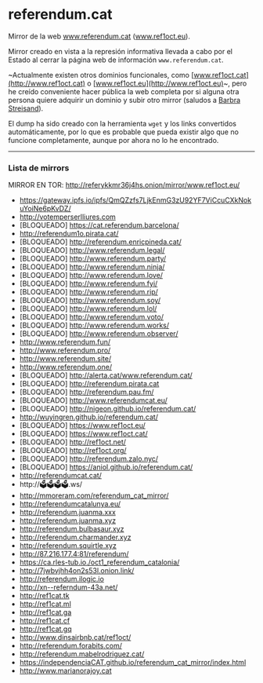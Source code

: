 # referendum.cat
Mirror de la web www.referendum.cat (www.ref1oct.eu).

Mirror creado en vista a la represión informativa llevada a cabo por el Estado al cerrar la página web de información `www.referendum.cat`.

~Actualmente existen otros dominios funcionales, como [www.ref1oct.cat](http://www.ref1oct.cat) o [www.ref1oct.eu](http://www.ref1oct.eu)~, pero he creído conveniente hacer pública la web completa por si alguna otra persona quiere adquirir un dominio y subir otro mirror (saludos a [Barbra Streisand](https://es.wikipedia.org/wiki/Efecto_Streisand)).

El dump ha sido creado con la herramienta `wget` y los links convertidos automáticamente, por lo que es probable que pueda existir algo que no funcione completamente, aunque por ahora no lo he encontrado.

---

### Lista de mirrors

MIRROR EN TOR: http://referykkmr36j4hs.onion/mirror/www.ref1oct.eu/

* https://gateway.ipfs.io/ipfs/QmQZzfs7LjkEnmG3zU92YF7ViCcuCXkNokuYoiNe6pKvDZ/
* http://votemperserlliures.com
* [BLOQUEADO] https://cat.referendum.barcelona/
* http://referendum1o.pirata.cat/
* [BLOQUEADO] http://referendum.enricpineda.cat/
* [BLOQUEADO] http://www.referendum.legal/
* [BLOQUEADO] http://www.referendum.party/
* [BLOQUEADO] http://www.referendum.ninja/
* [BLOQUEADO] http://www.referendum.love/
* [BLOQUEADO] http://www.referendum.fyi/
* [BLOQUEADO] http://www.referendum.rip/
* [BLOQUEADO] http://www.referendum.soy/
* [BLOQUEADO] http://www.referendum.lol/
* [BLOQUEADO] http://www.referendum.voto/
* [BLOQUEADO] http://www.referendum.works/
* [BLOQUEADO] http://www.referendum.observer/
* http://www.referendum.fun/
* http://www.referendum.pro/
* http://www.referendum.site/
* http://www.referendum.one/
* [BLOQUEADO] http://alerta.cat/www.referendum.cat/
* [BLOQUEADO] http://referendum.pirata.cat
* [BLOQUEADO] http://referendum.pau.fm/
* [BLOQUEADO] http://www.referendumcat.eu/
* [BLOQUEADO] http://nigeon.github.io/referendum.cat/
* http://wuyingren.github.io/referendum.cat/
* [BLOQUEADO] https://www.ref1oct.eu/
* [BLOQUEADO] https://www.ref1oct.cat/
* [BLOQUEADO] http://ref1oct.net/
* [BLOQUEADO] http://ref1oct.org/
* [BLOQUEADO] http://referendum.zalo.nyc/
* [BLOQUEADO] https://aniol.github.io/referendum.cat/
* http://referendumcat.cat/
* http://🗳🗳🗳🗳.ws/
* http://mmoreram.com/referendum_cat_mirror/
* http://referendumcatalunya.eu/
* http://referendum.juanma.xxx
* http://referendum.juanma.xyz
* http://referendum.bulbasaur.xyz
* http://referendum.charmander.xyz
* http://referendum.squirtle.xyz
* http://87.216.177.4:81/referendum/
* https://ca.rles-tub.io./oct1_referendum_catalonia/
* http://7jwbvjhh4on2s53l.onion.link/
* http://referendum.ilogic.io
* http://xn--referndum-43a.net/
* http://ref1cat.tk
* http://ref1cat.ml
* http://ref1cat.ga
* http://ref1cat.cf
* http://ref1cat.gq
* http://www.dinsairbnb.cat/ref1oct/
* http://referendum.forabits.com/
* http://referendum.mabelrodriguez.cat/
* https://independenciaCAT.github.io/referendum_cat_mirror/index.html
* http://www.marianorajoy.cat
